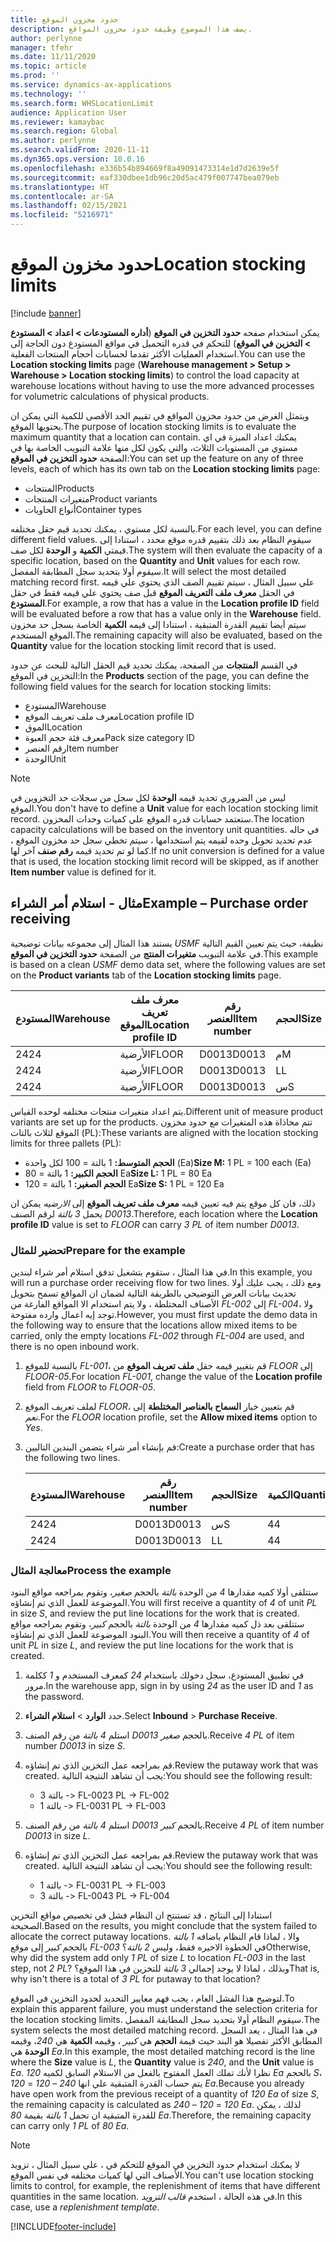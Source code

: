 ```yaml
---
title: حدود مخزون الموقع
description: يصف هذا الموضوع وظيفة حدود مخزون المواقع.
author: perlynne
manager: tfehr
ms.date: 11/11/2020
ms.topic: article
ms.prod: ''
ms.service: dynamics-ax-applications
ms.technology: ''
ms.search.form: WHSLocationLimit
audience: Application User
ms.reviewer: kamaybac
ms.search.region: Global
ms.author: perlynne
ms.search.validFrom: 2020-11-11
ms.dyn365.ops.version: 10.0.16
ms.openlocfilehash: e336b54b894669f8a49091473314e1d7d2639e5f
ms.sourcegitcommit: eaf330dbee1db96c20d5ac479f007747bea079eb
ms.translationtype: HT
ms.contentlocale: ar-SA
ms.lasthandoff: 02/15/2021
ms.locfileid: "5216971"
---
```

# <a name="location-stocking-limits"></a><span data-ttu-id="91697-103">حدود مخزون الموقع</span><span class="sxs-lookup"><span data-stu-id="91697-103">Location stocking limits</span></span>

[!include [banner](../includes/banner.md)]

<span data-ttu-id="91697-104">يمكن استخدام صفحه **حدود التخزين في الموقع** (**أداره المستودعات \> اعداد \> المستودع \> التخزين في الموقع**) للتحكم في قدره التحميل في مواقع المستودع دون الحاجة إلى استخدام العمليات الأكثر تقدما لحسابات أحجام المنتجات الفعلية.</span><span class="sxs-lookup"><span data-stu-id="91697-104">You can use the **Location stocking limits** page (**Warehouse management \> Setup \> Warehouse \> Location stocking limits**) to control the load capacity at warehouse locations without having to use the more advanced processes for volumetric calculations of physical products.</span></span>

<span data-ttu-id="91697-105">ويتمثل الغرض من حدود مخزون المواقع في تقييم الحد الأقصى للكمية التي يمكن ان يحتويها الموقع.</span><span class="sxs-lookup"><span data-stu-id="91697-105">The purpose of location stocking limits is to evaluate the maximum quantity that a location can contain.</span></span> <span data-ttu-id="91697-106">يمكنك اعداد الميزة في اي مستوي من المستويات الثلاث، والتي يكون لكل منها علامة التبويب الخاصة بها في الصفحة **حدود التخزين في الموقع**:</span><span class="sxs-lookup"><span data-stu-id="91697-106">You can set up the feature on any of three levels, each of which has its own tab on the **Location stocking limits** page:</span></span>

- <span data-ttu-id="91697-107">المنتجات</span><span class="sxs-lookup"><span data-stu-id="91697-107">Products</span></span>
- <span data-ttu-id="91697-108">متغيرات المنتجات</span><span class="sxs-lookup"><span data-stu-id="91697-108">Product variants</span></span>
- <span data-ttu-id="91697-109">أنواع الحاويات</span><span class="sxs-lookup"><span data-stu-id="91697-109">Container types</span></span>

<span data-ttu-id="91697-110">بالنسبة لكل مستوي ، يمكنك تحديد قيم حقل مختلفه.</span><span class="sxs-lookup"><span data-stu-id="91697-110">For each level, you can define different field values.</span></span> <span data-ttu-id="91697-111">سيقوم النظام بعد ذلك بتقييم قدره موقع محدد ، استنادا إلى قيمتي **الكمية** و **الوحدة** لكل صف.</span><span class="sxs-lookup"><span data-stu-id="91697-111">The system will then evaluate the capacity of a specific location, based on the **Quantity** and **Unit** values for each row.</span></span> <span data-ttu-id="91697-112">سيقوم أولا بتحديد سجل المطابقة المفصل.</span><span class="sxs-lookup"><span data-stu-id="91697-112">It will select the most detailed matching record first.</span></span> <span data-ttu-id="91697-113">علي سبيل المثال ، سيتم تقييم الصف الذي يحتوي علي قيمه في الحقل **معرف ملف التعريف الموقع** قبل صف يحتوي علي قيمه فقط في حقل **المستودع**.</span><span class="sxs-lookup"><span data-stu-id="91697-113">For example, a row that has a value in the **Location profile ID** field will be evaluated before a row that has a value only in the **Warehouse** field.</span></span> <span data-ttu-id="91697-114">سيتم أيضا تقييم القدرة المتبقية ، استنادا إلى قيمه **الكمية** الخاصة بسجل حد مخزون الموقع المستخدم.</span><span class="sxs-lookup"><span data-stu-id="91697-114">The remaining capacity will also be evaluated, based on the **Quantity** value for the location stocking limit record that is used.</span></span>

<span data-ttu-id="91697-115">في القسم **المنتجات** من الصفحة، يمكنك تحديد قيم الحقل التالية للبحث عن حدود التخزين في الموقع:</span><span class="sxs-lookup"><span data-stu-id="91697-115">In the **Products** section of the page, you can define the following field values for the search for location stocking limits:</span></span>

- <span data-ttu-id="91697-116">المستودع</span><span class="sxs-lookup"><span data-stu-id="91697-116">Warehouse</span></span>
- <span data-ttu-id="91697-117">معرف ملف تعريف الموقع</span><span class="sxs-lookup"><span data-stu-id="91697-117">Location profile ID</span></span>
- <span data-ttu-id="91697-118"> الموق</span><span class="sxs-lookup"><span data-stu-id="91697-118">Location</span></span>
- <span data-ttu-id="91697-119">معرف فئة حجم العبوة</span><span class="sxs-lookup"><span data-stu-id="91697-119">Pack size category ID</span></span>
- <span data-ttu-id="91697-120">رقم العنصر</span><span class="sxs-lookup"><span data-stu-id="91697-120">Item number</span></span>
- <span data-ttu-id="91697-121">الوحدة</span><span class="sxs-lookup"><span data-stu-id="91697-121">Unit</span></span>

> [!NOTE]
> <span data-ttu-id="91697-122">ليس من الضروري تحديد قيمه **الوحدة** لكل سجل من سجلات حد التخزوين في الموقع.</span><span class="sxs-lookup"><span data-stu-id="91697-122">You don't have to define a **Unit** value for each location stocking limit record.</span></span> <span data-ttu-id="91697-123">ستعتمد حسابات قدره الموقع علي كميات وحدات المخزون.</span><span class="sxs-lookup"><span data-stu-id="91697-123">The location capacity calculations will be based on the inventory unit quantities.</span></span> <span data-ttu-id="91697-124">في حاله عدم تحديد تحويل وحده لقيمه يتم استخدامها ، سيتم تخطي سجل حد مخزون الموقع ، كما لو تم تحديد قيمه **رقم صنف** آخر لها.</span><span class="sxs-lookup"><span data-stu-id="91697-124">If no unit conversion is defined for a value that is used, the location stocking limit record will be skipped, as if another **Item number** value is defined for it.</span></span>

## <a name="example--purchase-order-receiving"></a><span data-ttu-id="91697-125">مثال - استلام أمر الشراء</span><span class="sxs-lookup"><span data-stu-id="91697-125">Example – Purchase order receiving</span></span>

<span data-ttu-id="91697-126">يستند هذا المثال إلى مجموعه بيانات توضيحية *USMF* نظيفة، حيث يتم تعيين القيم التالية في علامة التبويب **متغيرات المنتج** من الصفحة **حدود التخزين في الموقع**.</span><span class="sxs-lookup"><span data-stu-id="91697-126">This example is based on a clean *USMF* demo data set, where the following values are set on the **Product variants** tab of the **Location stocking limits** page.</span></span>

| <span data-ttu-id="91697-127">المستودع</span><span class="sxs-lookup"><span data-stu-id="91697-127">Warehouse</span></span> | <span data-ttu-id="91697-128">معرف ملف تعريف الموقع</span><span class="sxs-lookup"><span data-stu-id="91697-128">Location profile ID</span></span> | <span data-ttu-id="91697-129">رقم العنصر</span><span class="sxs-lookup"><span data-stu-id="91697-129">Item number</span></span> | <span data-ttu-id="91697-130">الحجم</span><span class="sxs-lookup"><span data-stu-id="91697-130">Size</span></span> | <span data-ttu-id="91697-131">الكمية</span><span class="sxs-lookup"><span data-stu-id="91697-131">Quantity</span></span> | <span data-ttu-id="91697-132">الوحدة</span><span class="sxs-lookup"><span data-stu-id="91697-132">Unit</span></span> |
|-----------|---------------------|-------------|------|----------|------|
| <span data-ttu-id="91697-133">24</span><span class="sxs-lookup"><span data-stu-id="91697-133">24</span></span>        | <span data-ttu-id="91697-134">الأرضية</span><span class="sxs-lookup"><span data-stu-id="91697-134">FLOOR</span></span>               | <span data-ttu-id="91697-135">D0013</span><span class="sxs-lookup"><span data-stu-id="91697-135">D0013</span></span>       | <span data-ttu-id="91697-136">‏‫م‬</span><span class="sxs-lookup"><span data-stu-id="91697-136">M</span></span>    | <span data-ttu-id="91697-137">300</span><span class="sxs-lookup"><span data-stu-id="91697-137">300</span></span>      | <span data-ttu-id="91697-138">وحدة</span><span class="sxs-lookup"><span data-stu-id="91697-138">Ea</span></span>   |
| <span data-ttu-id="91697-139">24</span><span class="sxs-lookup"><span data-stu-id="91697-139">24</span></span>        | <span data-ttu-id="91697-140">الأرضية</span><span class="sxs-lookup"><span data-stu-id="91697-140">FLOOR</span></span>               | <span data-ttu-id="91697-141">D0013</span><span class="sxs-lookup"><span data-stu-id="91697-141">D0013</span></span>       | <span data-ttu-id="91697-142">L</span><span class="sxs-lookup"><span data-stu-id="91697-142">L</span></span>    | <span data-ttu-id="91697-143">240</span><span class="sxs-lookup"><span data-stu-id="91697-143">240</span></span>      | <span data-ttu-id="91697-144">وحدة</span><span class="sxs-lookup"><span data-stu-id="91697-144">Ea</span></span>   |
| <span data-ttu-id="91697-145">24</span><span class="sxs-lookup"><span data-stu-id="91697-145">24</span></span>        | <span data-ttu-id="91697-146">الأرضية</span><span class="sxs-lookup"><span data-stu-id="91697-146">FLOOR</span></span>               | <span data-ttu-id="91697-147">D0013</span><span class="sxs-lookup"><span data-stu-id="91697-147">D0013</span></span>       | <span data-ttu-id="91697-148">س</span><span class="sxs-lookup"><span data-stu-id="91697-148">S</span></span>    | <span data-ttu-id="91697-149">360</span><span class="sxs-lookup"><span data-stu-id="91697-149">360</span></span>      | <span data-ttu-id="91697-150">وحدة</span><span class="sxs-lookup"><span data-stu-id="91697-150">Ea</span></span>   |

<span data-ttu-id="91697-151">يتم اعداد متغيرات منتجات مختلفه لوحده القياس.</span><span class="sxs-lookup"><span data-stu-id="91697-151">Different unit of measure product variants are set up for the products.</span></span> <span data-ttu-id="91697-152">تتم محاذاة هذه المتغيرات مع حدود مخزون الموقع لثلاث بالتات (PL):</span><span class="sxs-lookup"><span data-stu-id="91697-152">These variants are aligned with the location stocking limits for three pallets (PL):</span></span>

- <span data-ttu-id="91697-153">**الحجم المتوسط:** 1 بالتة = 100 لكل واحدة (Ea)</span><span class="sxs-lookup"><span data-stu-id="91697-153">**Size M:** 1 PL = 100 each (Ea)</span></span>
- <span data-ttu-id="91697-154">**الحجم الكبير:** 1 بالتة = 80 Ea</span><span class="sxs-lookup"><span data-stu-id="91697-154">**Size L:** 1 PL = 80 Ea</span></span>
- <span data-ttu-id="91697-155">**الحجم الصغير:** 1 بالتة = 120 Ea</span><span class="sxs-lookup"><span data-stu-id="91697-155">**Size S:** 1 PL = 120 Ea</span></span>

<span data-ttu-id="91697-156">ذلك، فان كل موقع يتم فيه تعيين قيمه **معرف ملف تعريف الموقع** إلى *الارضيه* يمكن ان يحمل *3* *بالتة* لرقم الصنف *D0013*.</span><span class="sxs-lookup"><span data-stu-id="91697-156">Therefore, each location where the **Location profile ID** value is set to *FLOOR* can carry *3* *PL* of item number *D0013*.</span></span>

### <a name="prepare-for-the-example"></a><span data-ttu-id="91697-157">تحضير للمثال</span><span class="sxs-lookup"><span data-stu-id="91697-157">Prepare for the example</span></span>

<span data-ttu-id="91697-158">في هذا المثال ، ستقوم بتشغيل تدفق استلام أمر شراء لبندين.</span><span class="sxs-lookup"><span data-stu-id="91697-158">In this example, you will run a purchase order receiving flow for two lines.</span></span> <span data-ttu-id="91697-159">ومع ذلك ، يجب عليك أولا تحديث بيانات العرض التوضيحي بالطريقة التالية لضمان ان المواقع تسمح بتحويل الأصناف المختلطة ، ولا يتم استخدام الا المواقع الفارغة من *FL-002* إلى *FL-004*، ولا توجد إيه اعمال وارده مفتوحة.</span><span class="sxs-lookup"><span data-stu-id="91697-159">However, you must first update the demo data in the following way to ensure that the locations allow mixed items to be carried, only the empty locations *FL-002* through *FL-004* are used, and there is no open inbound work.</span></span>

1. <span data-ttu-id="91697-160">بالنسبة للموقع *FL-001*، قم بتغيير قيمه حقل **ملف تعريف الموقع** من *FLOOR* إلى *FLOOR-05*.</span><span class="sxs-lookup"><span data-stu-id="91697-160">For location *FL-001*, change the value of the **Location profile** field from *FLOOR* to *FLOOR-05*.</span></span>
1. <span data-ttu-id="91697-161">لملف تعريف الموقع *FLOOR*، قم بتعيين خيار **السماح بالعناصر المختلطة** إلى *نعم*.</span><span class="sxs-lookup"><span data-stu-id="91697-161">For the *FLOOR* location profile, set the **Allow mixed items** option to *Yes*.</span></span>
1. <span data-ttu-id="91697-162">قم بإنشاء أمر شراء يتضمن البندين التاليين:</span><span class="sxs-lookup"><span data-stu-id="91697-162">Create a purchase order that has the following two lines.</span></span>

    | <span data-ttu-id="91697-163">المستودع</span><span class="sxs-lookup"><span data-stu-id="91697-163">Warehouse</span></span> | <span data-ttu-id="91697-164">رقم العنصر</span><span class="sxs-lookup"><span data-stu-id="91697-164">Item number</span></span> | <span data-ttu-id="91697-165">الحجم</span><span class="sxs-lookup"><span data-stu-id="91697-165">Size</span></span> | <span data-ttu-id="91697-166">الكمية</span><span class="sxs-lookup"><span data-stu-id="91697-166">Quantity</span></span> | <span data-ttu-id="91697-167">الوحدة</span><span class="sxs-lookup"><span data-stu-id="91697-167">Unit</span></span> |
    |-----------|-------------|------|----------|------|
    | <span data-ttu-id="91697-168">24</span><span class="sxs-lookup"><span data-stu-id="91697-168">24</span></span>        | <span data-ttu-id="91697-169">D0013</span><span class="sxs-lookup"><span data-stu-id="91697-169">D0013</span></span>       | <span data-ttu-id="91697-170">س</span><span class="sxs-lookup"><span data-stu-id="91697-170">S</span></span>    | <span data-ttu-id="91697-171">4</span><span class="sxs-lookup"><span data-stu-id="91697-171">4</span></span>        | <span data-ttu-id="91697-172">PL</span><span class="sxs-lookup"><span data-stu-id="91697-172">PL</span></span>   |
    | <span data-ttu-id="91697-173">24</span><span class="sxs-lookup"><span data-stu-id="91697-173">24</span></span>        | <span data-ttu-id="91697-174">D0013</span><span class="sxs-lookup"><span data-stu-id="91697-174">D0013</span></span>       | <span data-ttu-id="91697-175">L</span><span class="sxs-lookup"><span data-stu-id="91697-175">L</span></span>    | <span data-ttu-id="91697-176">4</span><span class="sxs-lookup"><span data-stu-id="91697-176">4</span></span>        | <span data-ttu-id="91697-177">PL</span><span class="sxs-lookup"><span data-stu-id="91697-177">PL</span></span>   |

### <a name="process-the-example"></a><span data-ttu-id="91697-178">معالجة المثال</span><span class="sxs-lookup"><span data-stu-id="91697-178">Process the example</span></span>

<span data-ttu-id="91697-179">ستتلقى أولا كميه مقدارها *4* من الوحدة *بالتة* بالحجم *صغير*، وتقوم بمراجعه مواقع البنود الموضوعة للعمل الذي تم إنشاؤه.</span><span class="sxs-lookup"><span data-stu-id="91697-179">You will first receive a quantity of *4* of unit *PL* in size *S*, and review the put line locations for the work that is created.</span></span> <span data-ttu-id="91697-180">ستتلقى بعد ذل كميه مقدارها *4* من الوحدة *بالتة* بالحجم *كبير*، وتقوم بمراجعه مواقع البنود الموضوعة للعمل الذي تم إنشاؤه.</span><span class="sxs-lookup"><span data-stu-id="91697-180">You will then receive a quantity of *4* of unit *PL* in size *L*, and review the put line locations for the work that is created.</span></span>

1. <span data-ttu-id="91697-181">في تطبيق المستودع، سجل دخولك باستخدام *24* كمعرف المستخدم و *1* ككلمة مرور.</span><span class="sxs-lookup"><span data-stu-id="91697-181">In the warehouse app, sign in by using *24* as the user ID and *1* as the password.</span></span>
1. <span data-ttu-id="91697-182">حدد **الوارد** \> **استلام الشراء**.</span><span class="sxs-lookup"><span data-stu-id="91697-182">Select **Inbound** \> **Purchase Receive**.</span></span>
1. <span data-ttu-id="91697-183">استلم *4* *بالتة* من رقم الصنف *D0013* بالحجم *صغير*.</span><span class="sxs-lookup"><span data-stu-id="91697-183">Receive *4* *PL* of item number *D0013* in size *S*.</span></span>
1. <span data-ttu-id="91697-184">قم بمراجعه عمل التخزين الذي تم إنشاؤه.</span><span class="sxs-lookup"><span data-stu-id="91697-184">Review the putaway work that was created.</span></span> <span data-ttu-id="91697-185">يجب أن تشاهد النتيجة التالية:</span><span class="sxs-lookup"><span data-stu-id="91697-185">You should see the following result:</span></span>

    - <span data-ttu-id="91697-186">3 بالتة -\> FL-002</span><span class="sxs-lookup"><span data-stu-id="91697-186">3 PL -\> FL-002</span></span>
    - <span data-ttu-id="91697-187">1 بالتة -\> FL-003</span><span class="sxs-lookup"><span data-stu-id="91697-187">1 PL -\> FL-003</span></span>

1. <span data-ttu-id="91697-188">استلم *4* *بالتة* من رقم الصنف *D0013* بالحجم *كبير*.</span><span class="sxs-lookup"><span data-stu-id="91697-188">Receive *4* *PL* of item number *D0013* in size *L*.</span></span>
1. <span data-ttu-id="91697-189">قم بمراجعه عمل التخزين الذي تم إنشاؤه.</span><span class="sxs-lookup"><span data-stu-id="91697-189">Review the putaway work that was created.</span></span> <span data-ttu-id="91697-190">يجب أن تشاهد النتيجة التالية:</span><span class="sxs-lookup"><span data-stu-id="91697-190">You should see the following result:</span></span>

    - <span data-ttu-id="91697-191">1 بالتة -\> FL-003</span><span class="sxs-lookup"><span data-stu-id="91697-191">1 PL -\> FL-003</span></span>
    - <span data-ttu-id="91697-192">3 بالتة -\> FL-004</span><span class="sxs-lookup"><span data-stu-id="91697-192">3 PL -\> FL-004</span></span>

<span data-ttu-id="91697-193">استنادا إلى النتائج ، قد تستنتج ان النظام فشل في تخصيص مواقع التخزين الصحيحة.</span><span class="sxs-lookup"><span data-stu-id="91697-193">Based on the results, you might conclude that the system failed to allocate the correct putaway locations.</span></span> <span data-ttu-id="91697-194">والا ، لماذا قام النظام باضافه *1* *بالتة* بالحجم *كبير* إلى موقع *FL-003* في الخطوة الاخيره فقط، وليس *2* *بالتة*؟</span><span class="sxs-lookup"><span data-stu-id="91697-194">Otherwise, why did the system add only *1* *PL* of size *L* to location *FL-003* in the last step, not *2* *PL*?</span></span> <span data-ttu-id="91697-195">وبذلك ، لماذا لا يوجد إجمالي *3* *بالتة* للتخزين في هذا الموقع؟</span><span class="sxs-lookup"><span data-stu-id="91697-195">That is, why isn't there is a total of *3* *PL* for putaway to that location?</span></span>

<span data-ttu-id="91697-196">لتوضيح هذا الفشل العام ، يجب فهم معايير التحديد لحدود التخزين في الموقع.</span><span class="sxs-lookup"><span data-stu-id="91697-196">To explain this apparent failure, you must understand the selection criteria for the location stocking limits.</span></span> <span data-ttu-id="91697-197">سيقوم النظام أولا بتحديد سجل المطابقة المفصل.</span><span class="sxs-lookup"><span data-stu-id="91697-197">The system selects the most detailed matching record.</span></span> <span data-ttu-id="91697-198">في هذا المثال ، يعد السجل المطابق الأكثر تفصيلا هو البند حيث قيمة **الحجم** هي *كبير* ، وقيمه **الكمية** هي *240*، وقيمه **الوحدة** هي *Ea*.</span><span class="sxs-lookup"><span data-stu-id="91697-198">In this example, the most detailed matching record is the line where the **Size** value is *L*, the **Quantity** value is *240*, and the **Unit** value is *Ea*.</span></span> <span data-ttu-id="91697-199">نظرا لأنك تملك العمل المفتوح بالفعل من الاستلام السابق لكميه *120* *Ea* بالحجم *S*، يتم حساب القدرة المتبقية علي انها *240* – *120* = *120* *Ea*.</span><span class="sxs-lookup"><span data-stu-id="91697-199">Because you already have open work from the previous receipt of a quantity of *120* *Ea* of size *S*, the remaining capacity is calculated as *240* – *120* = *120* *Ea*.</span></span> <span data-ttu-id="91697-200">لذلك ، يمكن للقدرة المتبقية ان تحمل *1* *بالتة* بقيمة *80* *Ea*.</span><span class="sxs-lookup"><span data-stu-id="91697-200">Therefore, the remaining capacity can carry only *1* *PL* of *80* *Ea*.</span></span>

> [!NOTE]
> <span data-ttu-id="91697-201">لا يمكنك استخدام حدود التخزين في الموقع للتحكم في ، علي سبيل المثال ، تزويد الأصناف التي لها كميات مختلفه في نفس الموقع.</span><span class="sxs-lookup"><span data-stu-id="91697-201">You can't use location stocking limits to control, for example, the replenishment of items that have different quantities in the same location.</span></span> <span data-ttu-id="91697-202">في هذه الحالة ، استخدم *قالب التزويد*.</span><span class="sxs-lookup"><span data-stu-id="91697-202">In this case, use a *replenishment template*.</span></span>


[!INCLUDE[footer-include](../../includes/footer-banner.md)]